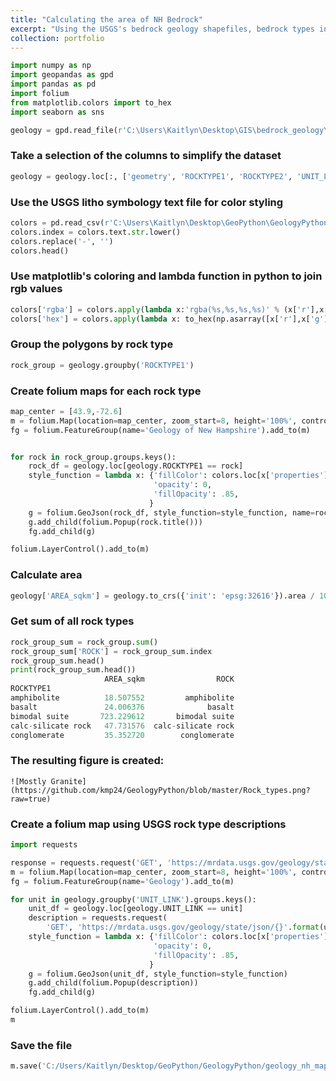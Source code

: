 ```yaml
---
title: "Calculating the area of NH Bedrock"
excerpt: "Using the USGS's bedrock geology shapefiles, bedrock types in New Hampshire were summarized in a plot by area.<br/><img src='/images/Rock_types.png' style='width: 200px;'>"
collection: portfolio
---
```



``` python
import numpy as np
import geopandas as gpd
import pandas as pd
import folium
from matplotlib.colors import to_hex
import seaborn as sns
```

```python
geology = gpd.read_file(r'C:\Users\Kaitlyn\Desktop\GIS\bedrock_geology\nhgeol_poly_dd.shp')
```
### Take a selection of the columns to simplify the dataset
```python
geology = geology.loc[:, ['geometry', 'ROCKTYPE1', 'ROCKTYPE2', 'UNIT_LINK']]
```
### Use the USGS litho symbology text file for color styling
```python
colors = pd.read_csv(r'C:\Users\Kaitlyn\Desktop\GeoPython\GeologyPython\lithrgb.txt', delimiter='\t')
colors.index = colors.text.str.lower()
colors.replace('-', '')
colors.head()
```
### Use matplotlib's coloring and lambda function in python to join rgb values
```python
colors['rgba'] = colors.apply(lambda x:'rgba(%s,%s,%s,%s)' % (x['r'],x['g'],x['b'], 255), axis=1)
colors['hex'] = colors.apply(lambda x: to_hex(np.asarray([x['r'],x['g'],x['b'],255]) / 255.0), axis=1)
```
### Group the polygons by rock type
```python
rock_group = geology.groupby('ROCKTYPE1')
```
### Create folium maps for each rock type
```python
map_center = [43.9,-72.6]
m = folium.Map(location=map_center, zoom_start=8, height='100%', control_scale=True)
fg = folium.FeatureGroup(name='Geology of New Hampshire').add_to(m)


for rock in rock_group.groups.keys():
    rock_df = geology.loc[geology.ROCKTYPE1 == rock]
    style_function = lambda x: {'fillColor': colors.loc[x['properties']['ROCKTYPE1']]['hex'],
                                'opacity': 0, 
                                'fillOpacity': .85,
                               }
    g = folium.GeoJson(rock_df, style_function=style_function, name=rock.title())
    g.add_child(folium.Popup(rock.title()))
    fg.add_child(g)

folium.LayerControl().add_to(m)
```

### Calculate area
```python
geology['AREA_sqkm'] = geology.to_crs({'init': 'epsg:32616'}).area / 10**6
```
### Get sum of all rock types
```python
rock_group_sum = rock_group.sum()
rock_group_sum['ROCK'] = rock_group_sum.index
rock_group_sum.head()
print(rock_group_sum.head())
                     AREA_sqkm                ROCK
ROCKTYPE1                                         
amphibolite          18.507552         amphibolite
basalt               24.006376              basalt
bimodal suite       723.229612       bimodal suite
calc-silicate rock   47.731576  calc-silicate rock
conglomerate         35.352720        conglomerate
```
### The resulting figure is created:

    ![Mostly Granite](https://github.com/kmp24/GeologyPython/blob/master/Rock_types.png?raw=true)  



### Create a folium map using USGS rock type descriptions
```python
import requests

response = requests.request('GET', 'https://mrdata.usgs.gov/geology/state/json/{}'.format('MIYc;0')).json()
m = folium.Map(location=map_center, zoom_start=8, height='100%', control_scale=True)
fg = folium.FeatureGroup(name='Geology').add_to(m)

for unit in geology.groupby('UNIT_LINK').groups.keys():
    unit_df = geology.loc[geology.UNIT_LINK == unit]
    description = requests.request(
        'GET', 'https://mrdata.usgs.gov/geology/state/json/{}'.format(unit)).json()['unitdesc']
    style_function = lambda x: {'fillColor': colors.loc[x['properties']['ROCKTYPE1']]['hex'],
                                'opacity': 0, 
                                'fillOpacity': .85,
                               }
    g = folium.GeoJson(unit_df, style_function=style_function)
    g.add_child(folium.Popup(description))
    fg.add_child(g)

folium.LayerControl().add_to(m)
m
```

### Save the file
```python
m.save('C:/Users/Kaitlyn/Desktop/GeoPython/GeologyPython/geology_nh_map.html')
```
